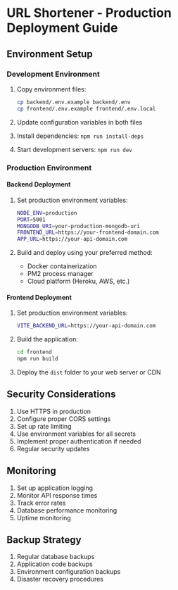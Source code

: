 # URL Shortener - Production Deployment Guide

## Environment Setup

### Development Environment
1. Copy environment files:
   ```bash
   cp backend/.env.example backend/.env
   cp frontend/.env.example frontend/.env.local
   ```

2. Update configuration variables in both files
3. Install dependencies: `npm run install-deps`
4. Start development servers: `npm run dev`

### Production Environment

#### Backend Deployment
1. Set production environment variables:
   ```bash
   NODE_ENV=production
   PORT=5001
   MONGODB_URI=your-production-mongodb-uri
   FRONTEND_URL=https://your-frontend-domain.com
   APP_URL=https://your-api-domain.com
   ```

2. Build and deploy using your preferred method:
   - Docker containerization
   - PM2 process manager
   - Cloud platform (Heroku, AWS, etc.)

#### Frontend Deployment
1. Set production environment variables:
   ```bash
   VITE_BACKEND_URL=https://your-api-domain.com
   ```

2. Build the application:
   ```bash
   cd frontend
   npm run build
   ```

3. Deploy the `dist` folder to your web server or CDN

## Security Considerations

1. Use HTTPS in production
2. Configure proper CORS settings
3. Set up rate limiting
4. Use environment variables for all secrets
5. Implement proper authentication if needed
6. Regular security updates

## Monitoring

1. Set up application logging
2. Monitor API response times
3. Track error rates
4. Database performance monitoring
5. Uptime monitoring

## Backup Strategy

1. Regular database backups
2. Application code backups
3. Environment configuration backups
4. Disaster recovery procedures
